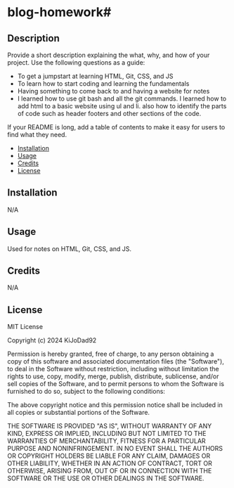 # blog-homework# <Prework Study Guide Webpage>

## Description

Provide a short description explaining the what, why, and how of your project. Use the following questions as a guide:

- To get a jumpstart at learning HTML, Git, CSS, and JS
- To learn how to start coding and learning the fundamentals 
- Having something to come back to and having a website for notes
- I learned how to use git bash and all the git commands. I learned how to add html to a basic website using ul and li. also how to identify the parts of code such as header footers and other sections of the code.

If your README is long, add a table of contents to make it easy for users to find what they need.

- [Installation](#installation)
- [Usage](#usage)
- [Credits](#credits)
- [License](#license)

## Installation

N/A

## Usage

Used for notes on HTML, Git, CSS, and JS. 

## Credits

N/A

## License
 
MIT License

Copyright (c) 2024 KiJoDad92

Permission is hereby granted, free of charge, to any person obtaining a copy
of this software and associated documentation files (the "Software"), to deal
in the Software without restriction, including without limitation the rights
to use, copy, modify, merge, publish, distribute, sublicense, and/or sell
copies of the Software, and to permit persons to whom the Software is
furnished to do so, subject to the following conditions:

The above copyright notice and this permission notice shall be included in all
copies or substantial portions of the Software.

THE SOFTWARE IS PROVIDED "AS IS", WITHOUT WARRANTY OF ANY KIND, EXPRESS OR
IMPLIED, INCLUDING BUT NOT LIMITED TO THE WARRANTIES OF MERCHANTABILITY,
FITNESS FOR A PARTICULAR PURPOSE AND NONINFRINGEMENT. IN NO EVENT SHALL THE
AUTHORS OR COPYRIGHT HOLDERS BE LIABLE FOR ANY CLAIM, DAMAGES OR OTHER
LIABILITY, WHETHER IN AN ACTION OF CONTRACT, TORT OR OTHERWISE, ARISING FROM,
OUT OF OR IN CONNECTION WITH THE SOFTWARE OR THE USE OR OTHER DEALINGS IN THE
SOFTWARE.